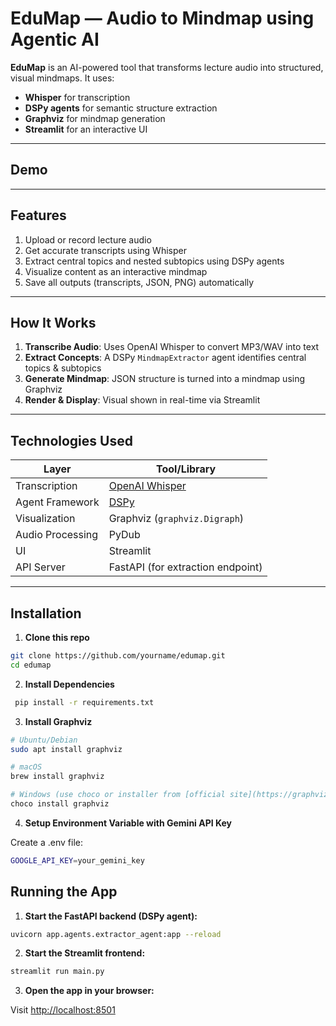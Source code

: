 # EduMap — Audio to Mindmap using Agentic AI

**EduMap** is an AI-powered tool that transforms lecture audio into structured, visual mindmaps. It uses:
- **Whisper** for transcription
- **DSPy agents** for semantic structure extraction
- **Graphviz** for mindmap generation
- **Streamlit** for an interactive UI

---

## Demo

---

## Features

1. Upload or record lecture audio  
2. Get accurate transcripts using Whisper  
3. Extract central topics and nested subtopics using DSPy agents  
4. Visualize content as an interactive mindmap
5.  Save all outputs (transcripts, JSON, PNG) automatically

---

## How It Works

1. **Transcribe Audio**: Uses OpenAI Whisper to convert MP3/WAV into text
2. **Extract Concepts**: A DSPy `MindmapExtractor` agent identifies central topics & subtopics
3. **Generate Mindmap**: JSON structure is turned into a mindmap using Graphviz
4. **Render & Display**: Visual shown in real-time via Streamlit

---

## Technologies Used

| Layer            | Tool/Library                 |
|------------------|------------------------------|
| Transcription     | [OpenAI Whisper](https://github.com/openai/whisper) |
| Agent Framework   | [DSPy](https://github.com/stanfordnlp/dspy)         |
| Visualization     | Graphviz (`graphviz.Digraph`)                        |
| Audio Processing  | PyDub                                              |
| UI                | Streamlit                                          |
| API Server        | FastAPI (for extraction endpoint)                   |

---

## Installation

1. **Clone this repo**

```bash
git clone https://github.com/yourname/edumap.git
cd edumap
```

2. **Install Dependencies**

```bash
 pip install -r requirements.txt
```

3. **Install Graphviz**

```bash
# Ubuntu/Debian
sudo apt install graphviz

# macOS
brew install graphviz

# Windows (use choco or installer from [official site](https://graphviz.org/download/))
choco install graphviz
```

4. **Setup Environment Variable with Gemini API Key**

Create a .env file:
```bash
GOOGLE_API_KEY=your_gemini_key
```
## Running the App

1. **Start the FastAPI backend (DSPy agent):**

```bash
uvicorn app.agents.extractor_agent:app --reload
````

2. **Start the Streamlit frontend:**

```bash
streamlit run main.py
```

3. **Open the app in your browser:**

Visit [http://localhost:8501](http://localhost:8501)

